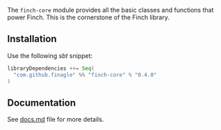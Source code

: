 The `finch-core` module provides all the basic classes and functions that power Finch. This is the cornerstone of the 
Finch library.

Installation
------------
Use the following _sbt_ snippet:

```scala
libraryDependencies ++= Seq(
  "com.github.finagle" %% "finch-core" % "0.4.0"
)
```

Documentation
-------------
See [docs.md](/docs.md) file for more details.
